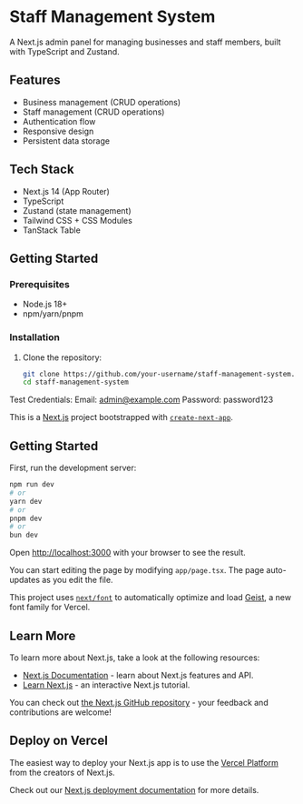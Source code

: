 # Staff Management System

A Next.js admin panel for managing businesses and staff members, built with TypeScript and Zustand.

## Features

- Business management (CRUD operations)
- Staff management (CRUD operations)
- Authentication flow
- Responsive design
- Persistent data storage

## Tech Stack

- Next.js 14 (App Router)
- TypeScript
- Zustand (state management)
- Tailwind CSS + CSS Modules
- TanStack Table

## Getting Started

### Prerequisites

- Node.js 18+
- npm/yarn/pnpm

### Installation

1. Clone the repository:
   ```bash
   git clone https://github.com/your-username/staff-management-system.git
   cd staff-management-system

Test Credentials:
Email: admin@example.com
Password: password123


This is a [Next.js](https://nextjs.org) project bootstrapped with [`create-next-app`](https://nextjs.org/docs/app/api-reference/cli/create-next-app).

## Getting Started

First, run the development server:

```bash
npm run dev
# or
yarn dev
# or
pnpm dev
# or
bun dev
```

Open [http://localhost:3000](http://localhost:3000) with your browser to see the result.

You can start editing the page by modifying `app/page.tsx`. The page auto-updates as you edit the file.

This project uses [`next/font`](https://nextjs.org/docs/app/building-your-application/optimizing/fonts) to automatically optimize and load [Geist](https://vercel.com/font), a new font family for Vercel.

## Learn More

To learn more about Next.js, take a look at the following resources:

- [Next.js Documentation](https://nextjs.org/docs) - learn about Next.js features and API.
- [Learn Next.js](https://nextjs.org/learn) - an interactive Next.js tutorial.

You can check out [the Next.js GitHub repository](https://github.com/vercel/next.js) - your feedback and contributions are welcome!

## Deploy on Vercel

The easiest way to deploy your Next.js app is to use the [Vercel Platform](https://vercel.com/new?utm_medium=default-template&filter=next.js&utm_source=create-next-app&utm_campaign=create-next-app-readme) from the creators of Next.js.

Check out our [Next.js deployment documentation](https://nextjs.org/docs/app/building-your-application/deploying) for more details.
